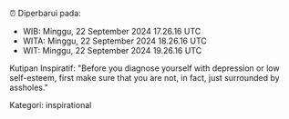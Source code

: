 ⏰ Diperbarui pada:
- WIB: Minggu, 22 September 2024 17.26.16 UTC
- WITA: Minggu, 22 September 2024 18.26.16 UTC
- WIT: Minggu, 22 September 2024 19.26.16 UTC

Kutipan Inspiratif:
"Before you diagnose yourself with depression or low self-esteem, first make sure that you are not, in fact, just surrounded by assholes."


Kategori: inspirational

